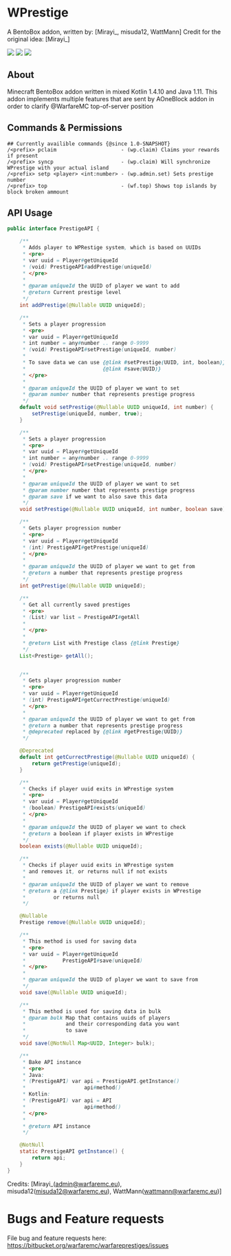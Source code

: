 # WPrestige
A BentoBox addon, written by: [Mirayi_, misuda12, WattMann]
Credit for the original idea: [Mirayi_]

![](https://img.shields.io/badge/Compatibility-1.16-green?style=flat-square)
![](https://img.shields.io/badge/Java_version-1.11-blue?style=flat-square)
![](https://img.shields.io/badge/Dependencies-BentoBox,_PlaceholderAPI,_AOneBlock-red?style=flat-square)
## About
Minecraft BentoBox addon written in mixed Kotlin 1.4.10 and Java 1.11. This addon implements multiple features that are sent by AOneBlock addon in order to clarify @WarfareMC top-of-server position

## Commands & Permissions
```  
## Currently availible commands {@since 1.0-SNAPSHOT}
/<prefix> pclaim                     - (wp.claim) Claims your rewards if present
/<prefix> syncp                      - (wp.claim) Will synchronize WPrestige with your actual island
/<prefix> setp <player> <int:number> - (wp.admin.set) Sets prestige number
/<prefix> top                        - (wf.top) Shows top islands by block broken ammount
```

## API Usage
```JAVA
public interface PrestigeAPI {

    /**
     * Adds player to WPRestige system, which is based on UUIDs
     * <pre>
     * var uuid = Player#getUniqueId
     * (void) PrestigeAPI#addPrestige(uniqueId)
     * </pre>
     *
     * @param uniqueId the UUID of player we want to add
     * @return Current prestige level
     */
    int addPrestige(@Nullable UUID uniqueId);

    /**
     * Sets a player progression
     * <pre>
     * var uuid = Player#getUniqueId
     * int number = any#number .. range 0-9999
     * (void) PrestigeAPI#setPrestige(uniqueId, number)
     *
     * To save data we can use {@link #setPrestige(UUID, int, boolean)}
     *                         {@link #save(UUID)}
     * </pre>
     *
     * @param uniqueId the UUID of player we want to set
     * @param number number that represents prestige progress
     */
    default void setPrestige(@Nullable UUID uniqueId, int number) {
        setPrestige(uniqueId, number, true);
    }

    /**
     * Sets a player progression
     * <pre>
     * var uuid = Player#getUniqueId
     * int number = any#number .. range 0-9999
     * (void) PrestigeAPI#setPrestige(uniqueId, number)
     * </pre>
     *
     * @param uniqueId the UUID of player we want to set
     * @param number number that represents prestige progress
     * @param save if we want to also save this data
     */
    void setPrestige(@Nullable UUID uniqueId, int number, boolean save);

    /**
     * Gets player progression number
     * <pre>
     * var uuid = Player#getUniqueId
     * (int) PrestigeAPI#getPrestige(uniqueId)
     * </pre>
     *
     * @param uniqueId the UUID of player we want to get from
     * @return a number that represents prestige progress
     */
    int getPrestige(@Nullable UUID uniqueId);

    /**
     * Get all currently saved prestiges
     * <pre>
     * (List) var list = PrestigeAPI#getAll
     *
     * </pre>
     *
     * @return List with Prestige class {@link Prestige}
     */
    List<Prestige> getAll();


    /**
     * Gets player progression number
     * <pre>
     * var uuid = Player#getUniqueId
     * (int) PrestigeAPI#getCurrectPrestige(uniqueId)
     * </pre>
     *
     * @param uniqueId the UUID of player we want to get from
     * @return a number that represents prestige progress
     * @deprecated replaced by {@link #getPrestige(UUID)}
     */

    @Deprecated
    default int getCurrectPrestige(@Nullable UUID uniqueId) {
        return getPrestige(uniqueId);
    }

    /**
     * Checks if player uuid exits in WPrestige system
     * <pre>
     * var uuid = Player#getUniqueId
     * (boolean) PrestigeAPI#exists(uniqueId)
     * </pre>
     *
     * @param uniqueId the UUID of player we want to check
     * @return a boolean if player exists in WPrestige
     */
    boolean exists(@Nullable UUID uniqueId);

    /**
     * Checks if player uuid exits in WPrestige system
     * and removes it, or returns null if not exists
     *
     * @param uniqueId the UUID of player we want to remove
     * @return a {@link Prestige} if player exists in WPrestige
     *         or returns null
     */

    @Nullable
    Prestige remove(@Nullable UUID uniqueId);

    /**
     * This method is used for saving data
     * <pre>
     * var uuid = Player#getUniqueId
     *            PrestigeAPI#save(uniqueId)
     * </pre>
     *
     * @param uniqueId the UUID of player we want to save from
     */
    void save(@Nullable UUID uniqueId);

    /**
     * This method is used for saving data in bulk
     * @param bulk Map that contains uuids of players
     *             and their corresponding data you want
     *             to save
     */
    void save(@NotNull Map<UUID, Integer> bulk);

    /**
     * Bake API instance
     * <pre>
     * Java:
     * (PrestigeAPI) var api = PrestigeAPI.getInstance()
     *                   api#method()
     * Kotlin:
     * (PrestigeAPI) var api = API
     *                   api#method()
     * </pre>
     *
     * @return API instance
     */

    @NotNull
    static PrestigeAPI getInstance() {
        return api;
    }
}
```

Credits: [Mirayi_(admin@warfaremc.eu), misuda12(misuda12@warfaremc.eu), WattMann(wattmann@warfaremc.eu)]

Bugs and Feature requests
=========================
File bug and feature requests here: https://bitbucket.org/warfaremc/warfareprestiges/issues